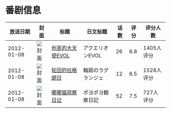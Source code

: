 # 番剧信息

|放送日期|封面|标题|日文标题|话数|评分|评分人数|
|---|---|---|---|---|---|---|
|2012-01-08|![封面](https://lain.bgm.tv/pic/cover/c/8c/b3/12620_Qq914.jpg)|[创圣的大天使EVOL](https://bangumi.tv/subject/12620)|アクエリオンEVOL|26|6.8|1405人评分|
|2012-01-08|![封面](https://lain.bgm.tv/pic/cover/c/1b/98/21900_UIIW0.jpg)|[轮回的拉格朗日](https://bangumi.tv/subject/21900)|輪廻のラグランジェ|12|6.5|1528人评分|
|2012-01-08|![封面](https://lain.bgm.tv/pic/cover/c/32/4e/23537_deaDg.jpg)|[嘟嘟猫观察日记](https://bangumi.tv/subject/23537)|ポヨポヨ観察日記|52|7.5|727人评分|
